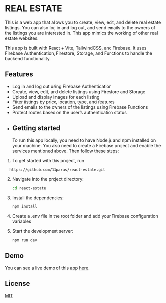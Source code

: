 # REAL ESTATE

This is a web app that allows you to create, view, edit, and delete real estate listings. You can also log in and log out, and send emails to the owners of the listings you are interested in. This app mimics the working of other real estate websites.

This app is built with React + Vite, TailwindCSS, and Firebase. It uses Firebase Authentication, Firestore, Storage, and Functions to handle the backend functionality.

## Features

 - Log in and log out using Firebase Authentication
 - Create, view, edit, and delete listings using Firestore and Storage
 - Upload and display images for each listing
 - Filter listings by price, location, type, and features
 - Send emails to the owners of the listings using Firebase Functions
 - Protect routes based on the user’s authentication status

* ## Getting started
  To run this app locally, you need to have Node.js and npm installed on your machine. You also need to create a Firebase project and enable the services mentioned above. Then follow these steps:

1. To get started with this project, run

```bash
  https://github.com/13paras/react-estate.git
```

2. Navigate into the project directory:

    ```bash
    cd react-estate
    ```

3. Install the dependencies:

    ```bash
    npm install
    ```

4. Create a .env file in the root folder and add your Firebase configuration variables

5. Start the development server:

    ```bash
    npm run dev
    ```

  ##  Demo
You can see a live demo of this app <a href="https://real-estate-azure-omega.vercel.app/" target="_blank" rel="noreferrer">here</a>.

## License

[MIT](https://choosealicense.com/licenses/mit/)
